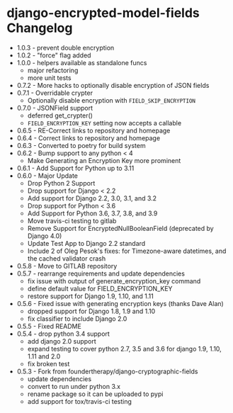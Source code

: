 # django-encrypted-model-fields Changelog

-   1.0.3 - prevent double encryption
-   1.0.2 - "force" flag added
-   1.0.0 - helpers available as standalone funcs
    - major refactoring
    - more unit tests
-   0.7.2 - More hacks to optionally disable encryption of JSON fields
-   0.7.1 - Overridable crypter
    -   Optionally disable encryption with `FIELD_SKIP_ENCRYPTION`
-   0.7.0 - JSONField support
    -   deferred get_crypter()
    -   `FIELD_ENCRYPTION_KEY` setting now accepts a callable
-   0.6.5 - RE-Correct links to repository and homepage
-   0.6.4 - Correct links to repository and homepage
-   0.6.3 - Converted to poetry for build system
-   0.6.2 - Bump support to any python \< 4
    -   Make Generating an Encryption Key more prominent
-   0.6.1 - Add Support for Python up to 3.11
-   0.6.0 - Major Update
    -   Drop Python 2 Support
    -   Drop support for Django \< 2.2
    -   Add support for Django 2.2, 3.0, 3.1, and 3.2
    -   Drop support for Python \< 3.6
    -   Add Support for Python 3.6, 3.7, 3.8, and 3.9
    -   Move travis-ci testing to gitlab
    -   Remove Support for EncryptedNullBooleanField (deprecated by
        Django 4.0)
    -   Update Test App to Django 2.2 standard
    -   Include 2 of Oleg Pesok's fixes: for Timezone-aware datetimes,
        and the cached validator crash
-   0.5.8 - Move to GITLAB repository
-   0.5.7 - rearrange requirements and update dependencies
    -   fix issue with output of generate_encryption_key command
    -   define default value for FIELD_ENCRYPTION_KEY
    -   restore support for Django 1.9, 1.10, and 1.11
-   0.5.6 - Fixed issue with generating encryption keys (thanks Dave
    Alan)
    -   dropped support for Django 1.8, 1.9 and 1.10
    -   fix classifier to include Django 2.0
-   0.5.5 - Fixed README
-   0.5.4 - drop python 3.4 support
    -   add django 2.0 support
    -   expand testing to cover python 2.7, 3.5 and 3.6 for django 1.9,
        1.10, 1.11 and 2.0
    -   fix broken test
-   0.5.3 - Fork from foundertherapy/django-cryptographic-fields
    -   update dependencies
    -   convert to run under python 3.x
    -   rename package so it can be uploaded to pypi
    -   add support for tox/travis-ci testing
